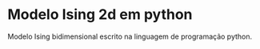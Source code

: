 # Modelo Ising 2d em python

Modelo Ising bidimensional escrito na linguagem de programação python.
